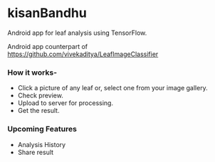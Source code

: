 # kisanBandhu

Android app for leaf analysis using TensorFlow.

Android app counterpart of https://github.com/vivekaditya/LeafImageClassifier

### How it works-

* Click a picture of any leaf or, select one from your image gallery.
* Check preview.
* Upload to server for processing.
* Get the result.

### Upcoming Features

* Analysis History
* Share result
